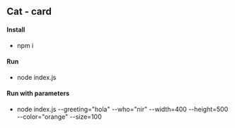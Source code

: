 ## Cat - card 

#### Install
- npm i

#### Run
 - node index.js
 
#### Run with parameters
- node index.js  --greeting="hola" --who="nir" --width=400 --height=500 --color="orange" --size=100
